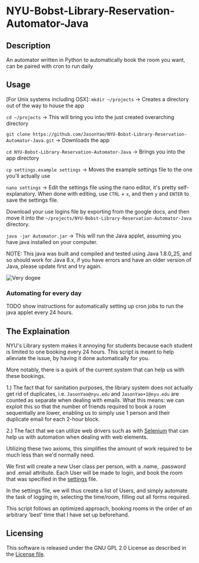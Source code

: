 # NYU-Bobst-Library-Reservation-Automator-Java

## Description
An automator written in Python to automatically book the room you want, can be paired with cron to run daily

## Usage
[For Unix systems including OSX]:
`mkdir ~/projects` -> Creates a directory out of the way to house the app

`cd ~/projects` -> This will bring you into the just created overarching directory

`git clone https://github.com/JasonYao/NYU-Bobst-Library-Reservation-Automator-Java.git` -> Downloads the app

`cd NYU-Bobst-Library-Reservation-Automator-Java` -> Brings you into the app directory

`cp settings.example settings` -> Moves the example settings file to the one you'll actually use

`nano settings` -> Edit the settings file using the nano editor, it's pretty self-explanatory. When done with editing, use `CTRL` + `x`, and then `y` and `ENTER` to save the settings file.

Download your use logins file by exporting from the google docs, and then move it into the `~/projects/NYU-Bobst-Library-Reservation-Automator-Java` directory.

`java -jar Automator.jar` -> This will run the Java applet, assuming you have java installed on your computer.

NOTE: This java was built and compiled and tested using Java 1.8.0_25, and so should work for Java 8.x, if you have errors and have an older version of Java, please update first and try again.

![Very dogee](https://raw.github.com/JasonYao/NYU-Bobst-Library-Reservation-Automator-Java/master/img/dogee.jpg)

### Automating for every day
TODO show instructions for automatically setting up cron jobs to run the java applet every 24 hours.

## The Explaination
NYU's Library system makes it annoying for students because each student is limited to one booking every 24 hours.
This script is meant to help alleviate the issue, by having it done automatically for you.

More notably, there is a quirk of the current system that can help us with these bookings.

1.) The fact that for sanitation purposes, the library system does not actually get rid
	of duplicates, i.e. `JasonYao@nyu.edu` and `JasonYao+1@nyu.edu` are counted as separate
	when dealing with emails. What this means: we can exploit this so that the number of
	friends required to book a room sequentially are lower, enabling us to simply use 1
	person and their duplicate email for each 2-hour block.

2.) The fact that we can utilize web drivers such as with [Selenium](https://selenium-python.readthedocs.org) that can
	help us with automation when dealing with web elements.

Utilizing these two axioms, this simplifies the amount of work required to be much less than we'd normally need.

We first will create a new User class per person, with a .name, .password and .email attribute. Each User will be made to login, and book the room
that was specified in the [settings](settings.py) file.

In the settings file, we will thus create a list of Users, and simply automate the task of logging in, selecting the time/room,
filling out all forms required.

This script follows an optimized approach, booking rooms in the order of an arbitrary 'best' time that I have set up beforehand.

## Licensing
This software is released under the GNU GPL 2.0 License as described in the [License file](LICENSE).
